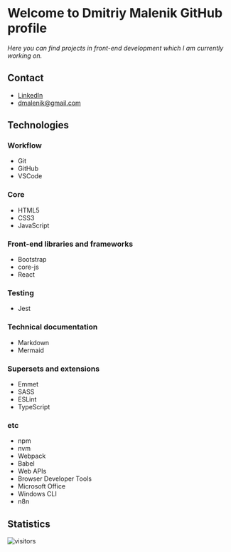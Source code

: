 # Welcome to Dmitriy Malenik GitHub profile

*Here you can find projects in front-end development which I am currently working on.*

## Contact

- [LinkedIn](https://www.linkedin.com/in/dmitriy-m-137a735b/)
- [dmalenik@gmail.com](dmalenik@gmail.com)

## Technologies

### Workflow

- Git
- GitHub
- VSCode

### Core

- HTML5
- CSS3
- JavaScript

### Front-end libraries and frameworks

- Bootstrap
- core-js
- React

### Testing

- Jest

### Technical documentation

- Markdown
- Mermaid

### Supersets and extensions

- Emmet
- SASS
- ESLint
- TypeScript

### etc

- npm
- nvm
- Webpack
- Babel
- Web APIs
- Browser Developer Tools
- Microsoft Office
- Windows CLI
- n8n

## Statistics

![visitors](https://visitor-badge.glitch.me/badge?page_id=dmalenik.dmalenik&left_color=green&right_color=red)
<!--
**dmalenik/dmalenik** is a ✨ _special_ ✨ repository because its `README.md` (this file) appears on your GitHub profile.

Here are some ideas to get you started:

- 🔭 I’m currently working on ...
- 🌱 I’m currently learning ...
- 👯 I’m looking to collaborate on ...
- 🤔 I’m looking for help with ...
- 💬 Ask me about ...
- 📫 How to reach me: ...
- 😄 Pronouns: ...
- ⚡ Fun fact: ...
-->
